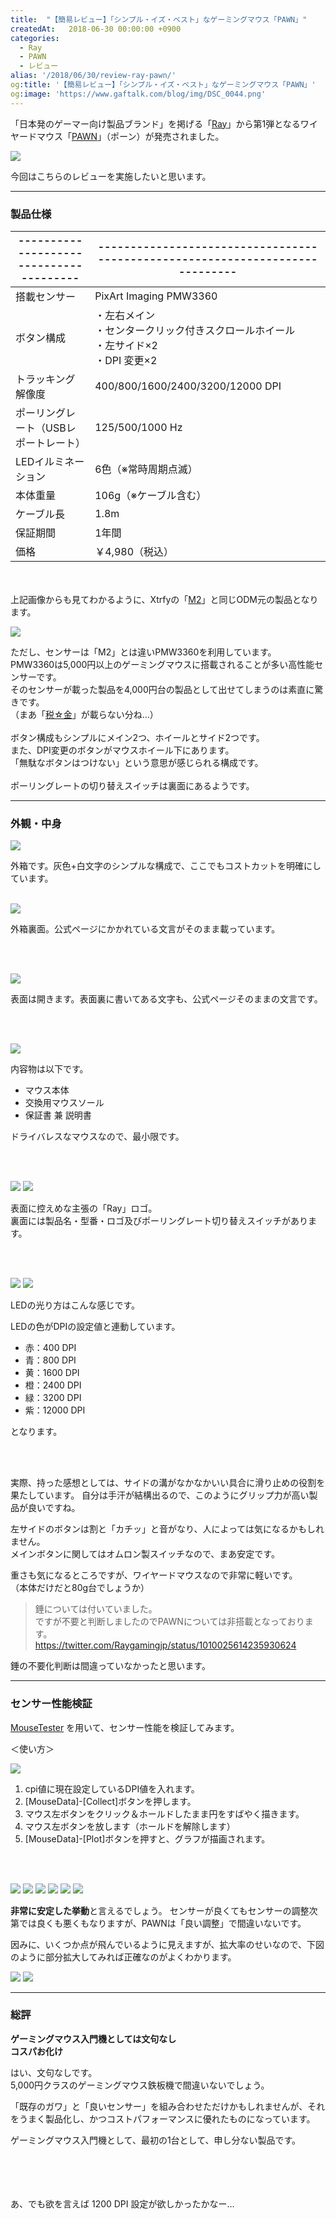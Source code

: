 ```yaml
---
title:  "【簡易レビュー】「シンプル・イズ・ベスト」なゲーミングマウス「PAWN」"
createdAt:   2018-06-30 00:00:00 +0900
categories: 
  - Ray
  - PAWN
  - レビュー
alias: '/2018/06/30/review-ray-pawn/'
og:title: '【簡易レビュー】「シンプル・イズ・ベスト」なゲーミングマウス「PAWN」'
og:image: 'https://www.gaftalk.com/blog/img/DSC_0044.png'
---
```


「日本発のゲーマー向け製品ブランド」を掲げる「[Ray](https://raygaming.jp/)」から第1弾となるワイヤードマウス「[PAWN](https://raygaming.jp/mouse/)」（ポーン）が発売されました。

![](/blog/img/DSC_0044.png)

今回はこちらのレビューを実施したいと思います。

***

### 製品仕様

|---------------------------------------|-----------------------------------------------------------------------------|
|---------------------------------------|-----------------------------------------------------------------------------|
| 搭載センサー                          | PixArt Imaging PMW3360                                                   |
| ボタン構成                            | ・左右メイン<br>・センタークリック付きスクロールホイール<br>・左サイド×2<br>・DPI 変更×2 |
| トラッキング解像度                     | 400/800/1600/2400/3200/12000 DPI                                            |
| ポーリングレート（USBレポートレート） | 125/500/1000 Hz                                                             |
| LEDイルミネーション                   | 6色（※常時周期点滅）                                                            |
| 本体重量                              | 106g（※ケーブル含む）                                                       |
| ケーブル長                            | 1.8m                                                                        |
| 保証期間                              | 1年間                                                                       |
| 価格                              | ￥4,980（税込）                                                                       |

<br><br>
上記画像からも見てわかるように、Xtrfyの「[M2](http://xtrfy.com/mice/m2)」と同じODM元の製品となります。

![](/blog/img/x2.png)

ただし、センサーは「M2」とは違いPMW3360を利用しています。  
PMW3360は5,000円以上のゲーミングマウスに搭載されることが多い高性能センサーです。  
そのセンサーが載った製品を4,000円台の製品として出せてしまうのは素直に驚きです。  
（まあ「[税☆金](http://www.4gamer.net/games/999/G999902/20151114005/)」が載らない分ね…）
<br><br>
ボタン構成もシンプルにメイン2つ、ホイールとサイド2つです。  
また、DPI変更のボタンがマウスホイール下にあります。  
「無駄なボタンはつけない」という意思が感じられる構成です。
<br><br>
ポーリングレートの切り替えスイッチは裏面にあるようです。

***

### 外観・中身

![](/blog/img/DSC_0016.png)

外箱です。灰色+白文字のシンプルな構成で、ここでもコストカットを明確にしています。
<br><br>

![](/blog/img/DSC_0017.png)

外箱裏面。公式ページにかかれている文言がそのまま載っています。

<br><br>

![](/blog/img/DSC_0026.png)

表面は開きます。表面裏に書いてある文字も、公式ページそのままの文言です。

<br><br>

![](/blog/img/DSC_0029.png)

内容物は以下です。
* マウス本体
* 交換用マウスソール
* 保証書 兼 説明書

ドライバレスなマウスなので、最小限です。

<br><br>

![](/blog/img/DSC_0031.png)
![](/blog/img/DSC_0042.png)

表面に控えめな主張の「Ray」ロゴ。  
裏面には製品名・型番・ロゴ及びポーリングレート切り替えスイッチがあります。

<br><br>

![](/blog/img/DSC_0045.png)
![](/blog/img/pawn_led.gif)

LEDの光り方はこんな感じです。

LEDの色がDPIの設定値と連動しています。  

* 赤：400 DPI
* 青：800 DPI
* 黄：1600 DPI
* 橙：2400 DPI
* 緑：3200 DPI
* 紫：12000 DPI

となります。

<br><br>

実際、持った感想としては、サイドの溝がなかなかいい具合に滑り止めの役割を果たしています。
自分は手汗が結構出るので、このようにグリップ力が高い製品が良いですね。

左サイドのボタンは割と「カチッ」と音がなり、人によっては気になるかもしれません。  
メインボタンに関してはオムロン製スイッチなので、まあ安定です。

重さも気になるところですが、ワイヤードマウスなので非常に軽いです。  
（本体だけだと80g台でしょうか）  

> 錘については付いていました。  
ですが不要と判断しましたのでPAWNについては非搭載となっております。  
> https://twitter.com/Raygamingjp/status/1010025614235930624

錘の不要化判断は間違っていなかったと思います。

***

### センサー性能検証

[MouseTester](http://www.overclock.net/t/1201593/mouse-testing-software/10#post_21340703)
を用いて、センサー性能を検証してみます。

＜使い方＞

![](/blog/img/MouseTester.png)

1. cpi値に現在設定しているDPI値を入れます。
2. [MouseData]-[Collect]ボタンを押します。
3. マウス左ボタンをクリック＆ホールドしたまま円をすばやく描きます。
4. マウス左ボタンを放します（ホールドを解除します）
5. [MouseData]-[Plot]ボタンを押すと、グラフが描画されます。

<br><br>

![](/blog/img/400.png)
![](/blog/img/800.png)
![](/blog/img/1600.png)
![](/blog/img/2400.png)
![](/blog/img/3200.png)
![](/blog/img/12000.png)

**非常に安定した挙動**と言えるでしょう。
センサーが良くてもセンサーの調整次第では良くも悪くもなりますが、PAWNは「良い調整」で間違いないです。

因みに、いくつか点が飛んでいるように見えますが、拡大率のせいなので、下図のように部分拡大してみれば正確なのがよくわかります。

![](/blog/img/2400-1000-2.png)
![](/blog/img/2400-1000-3.png)

***

### 総評

**ゲーミングマウス入門機としては文句なし**  
**コスパお化け**

はい、文句なしです。  
5,000円クラスのゲーミングマウス鉄板機で間違いないでしょう。

「既存のガワ」と「良いセンサー」を組み合わせただけかもしれませんが、それをうまく製品化し、かつコストパフォーマンスに優れたものになっています。

ゲーミングマウス入門機として、最初の1台として、申し分ない製品です。

<br><br><br><br>
あ、でも欲を言えば 1200 DPI 設定が欲しかったかなー…

